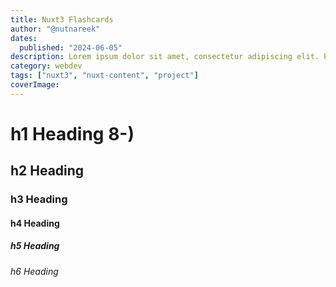 ```yaml
---
title: Nuxt3 Flashcards
author: "@nutnareek"
dates:
  published: "2024-06-05"
description: Lorem ipsum dolor sit amet, consectetur adipiscing elit. Phasellus tempus nibh libero. Cras porta quam vitae tortor sagittis pharetra. Phasellus ullamcorper orci ut lectus dapibus rhoncus. Ut facilisis tortor vitae commodo placerat. Lorem ipsum dolor sit amet, consectetur adipiscing elit. Integer lacinia suscipit aliquam.
category: webdev
tags: ["nuxt3", "nuxt-content", "project"]
coverImage:
---
```


# h1 Heading 8-)
## h2 Heading
### h3 Heading
#### h4 Heading
##### h5 Heading
###### h6 Heading